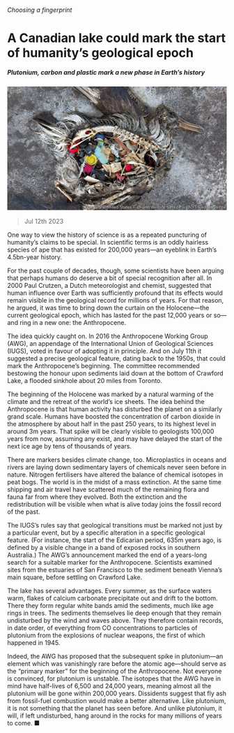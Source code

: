 ###### Choosing a fingerprint

# A Canadian lake could mark the start of humanity’s geological epoch 

##### Plutonium, carbon and plastic mark a new phase in Earth’s history 

![image](images/20230715_STP503.jpg) 

> Jul 12th 2023 

One way to view the history of science is as a repeated puncturing of humanity’s claims to be special. In scientific terms  is an oddly hairless species of ape that has existed for 200,000 years—an eyeblink in Earth’s 4.5bn-year history. 

For the past couple of decades, though, some scientists have been arguing that perhaps humans do deserve a bit of special recognition after all. In 2000 Paul Crutzen, a Dutch meteorologist and chemist, suggested that human influence over Earth was sufficiently profound that its effects would remain visible in the geological record for millions of years. For that reason, he argued, it was time to bring down the curtain on the Holocene—the current geological epoch, which has lasted for the past 12,000 years or so—and ring in a new one: the Anthropocene. 

The idea quickly caught on. In 2016 the Anthropocene Working Group (AWG), an appendage of the International Union of Geological Sciences (IUGS), voted in favour of adopting it in principle. And on July 11th it suggested a precise geological feature, dating back to the 1950s, that could mark the Anthropocene’s beginning. The committee recommended bestowing the honour upon sediments laid down at the bottom of Crawford Lake, a flooded sinkhole about 20 miles from Toronto. 

The beginning of the Holocene was marked by a natural warming of the climate and the retreat of the world’s ice sheets. The idea behind the Anthropocene is that human activity has disturbed the planet on a similarly grand scale. Humans have boosted the concentration of carbon dioxide in the atmosphere by about half in the past 250 years, to its highest level in around 3m years. That spike will be clearly visible to geologists 100,000 years from now, assuming any exist, and may have delayed the start of the next ice age by tens of thousands of years. 

There are markers besides climate change, too. Microplastics in oceans and rivers are laying down sedimentary layers of chemicals never seen before in nature. Nitrogen fertilisers have altered the balance of chemical isotopes in peat bogs. The world is in the midst of a mass extinction. At the same time shipping and air travel have scattered much of the remaining flora and fauna far from where they evolved. Both the extinction and the redistribution will be visible when what is alive today joins the fossil record of the past. 

The IUGS’s rules say that geological transitions must be marked not just by a particular event, but by a specific alteration in a specific geological feature. (For instance, the start of the Edicarian period, 635m years ago, is defined by a visible change in a band of exposed rocks in southern Australia.) The AWG’s announcement marked the end of a years-long search for a suitable marker for the Anthropocene. Scientists examined sites from the estuaries of San Francisco to the sediment beneath Vienna’s main square, before settling on Crawford Lake. 

The lake has several advantages. Every summer, as the surface waters warm, flakes of calcium carbonate precipitate out and drift to the bottom. There they form regular white bands amid the sediments, much like age rings in trees. The sediments themselves lie deep enough that they remain undisturbed by the wind and waves above. They therefore contain records, in date order, of everything from CO concentrations to particles of plutonium from the explosions of nuclear weapons, the first of which happened in 1945. 

Indeed, the AWG has proposed that the subsequent spike in plutonium—an element which was vanishingly rare before the atomic age—should serve as the “primary marker” for the beginning of the Anthropocene. Not everyone is convinced, for plutonium is unstable. The isotopes that the AWG have in mind have half-lives of 6,500 and 24,000 years, meaning almost all the plutonium will be gone within 200,000 years. Dissidents suggest that fly ash from fossil-fuel combustion would make a better alternative. Like plutonium, it is not something that the planet has seen before. And unlike plutonium, it will, if left undisturbed, hang around in the rocks for many millions of years to come. ■



